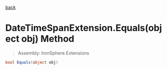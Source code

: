 ﻿

[back](/IronSphere.Extensions/types/DateTimeSpanExtension)

# DateTimeSpanExtension.Equals(object obj) Method

> Assembly: IronSphere.Extensions

```csharp
bool Equals(object obj)
```



 